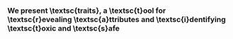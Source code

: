 ### We present \textsc{traits}, a \textsc{t}ool for \textsc{r}evealing \textsc{a}ttributes and \textsc{i}dentifying \textsc{t}oxic and \textsc{s}afe 
